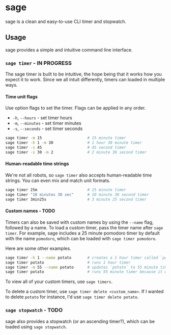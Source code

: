 # sage

sage is a clean and easy-to-use CLI timer and stopwatch.

## Usage

sage provides a simple and intuitive command line interface.

### `sage timer` - IN PROGRESS

The sage timer is built to be intuitive, the hope being that it works
how you expect it to work. Since we all intuit differently, timers can
loaded in multiple ways.

#### Time unit flags

Use option flags to set the timer. Flags can be applied in any order.

- `-h`, `--hours` - set timer hours
- `-m`, `--minutes` - set timer minutes
- `-s`, `--seconds` - set timer seconds

```bash
sage timer -m 15                    # 15 minute timer
sage timer -h 1 -m 30               # 1 hour 30 minute timer
sage timer -s 45                    # 45 second timer
sage timer -s 30 -m 2               # 2 minute 30 second timer
```

#### Human-readable time strings

We're not all robots, so `sage timer` also accepts human-readable time
strings. You can even mix and match unit formats.

```bash
sage timer 25m                      # 25 minute timer
sage timer "10 minutes 30 sec"      # 10 minute 30 second timer
sage timer 3min25s                  # 3 minute 25 second timer
```

#### Custom names - TODO

Timers can also be saved with custom names by using the `--name` flag,
followed by a name. To load a custom timer, pass the timer name after
`sage timer`. For example, sage includes a 25 minute pomodoro timer by
default with the name `pomodoro`, which can be loaded with `sage timer
pomodoro`.

Here are some other examples.

```bash
sage timer -h 1 --name potato       # creates a 1 hour timer called `potato`
sage timer potato                   # runs 1 hour timer
sage timer -m 55 --name potato      # updates `potato` to 55 minute timer
sage timer potato                   # runs 55 minute timer because it was updated above
```

To view all of your custom timers, use `sage timers`.

To delete a custom timer, use `sage timer delete <custom_name>`. If I
wanted to delete `potato` for instance, I'd use `sage timer delete
potato`.

### `sage stopwatch` - TODO

sage also provides a stopwatch (or an ascending timer?), which can be
loaded using `sage stopwatch`.
